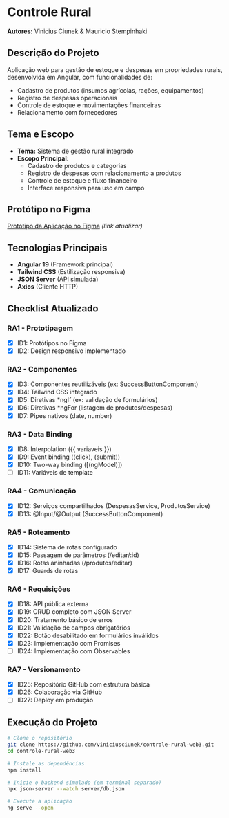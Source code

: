# Controle Rural

**Autores:** Vinicius Ciunek & Mauricio Stempinhaki

## Descrição do Projeto
Aplicação web para gestão de estoque e despesas em propriedades rurais, desenvolvida em Angular, com funcionalidades de:
- Cadastro de produtos (insumos agrícolas, rações, equipamentos)
- Registro de despesas operacionais
- Controle de estoque e movimentações financeiras
- Relacionamento com fornecedores

## Tema e Escopo
- **Tema:** Sistema de gestão rural integrado
- **Escopo Principal:**
  - Cadastro de produtos e categorias
  - Registro de despesas com relacionamento a produtos
  - Controle de estoque e fluxo financeiro
  - Interface responsiva para uso em campo

## Protótipo no Figma
[Protótipo da Aplicação no Figma](https://www.figma.com) *(link atualizar)*

## Tecnologias Principais
- **Angular 19** (Framework principal)
- **Tailwind CSS** (Estilização responsiva)
- **JSON Server** (API simulada)
- **Axios** (Cliente HTTP)

## Checklist Atualizado

### RA1 - Prototipagem
- [x] ID1: Protótipos no Figma
- [x] ID2: Design responsivo implementado

### RA2 - Componentes
- [x] ID3: Componentes reutilizáveis (ex: SuccessButtonComponent)
- [x] ID4: Tailwind CSS integrado
- [x] ID5: Diretivas *ngIf (ex: validação de formulários)
- [x] ID6: Diretivas *ngFor (listagem de produtos/despesas)
- [x] ID7: Pipes nativos (date, number)

### RA3 - Data Binding
- [x] ID8: Interpolation ({{ variaveis }})
- [x] ID9: Event binding ((click), (submit))
- [x] ID10: Two-way binding ([(ngModel)])
- [ ] ID11: Variáveis de template

### RA4 - Comunicação
- [x] ID12: Serviços compartilhados (DespesasService, ProdutosService)
- [x] ID13: @Input/@Output (SuccessButtonComponent)

### RA5 - Roteamento
- [x] ID14: Sistema de rotas configurado
- [x] ID15: Passagem de parâmetros (/editar/:id)
- [x] ID16: Rotas aninhadas (/produtos/editar)
- [x] ID17: Guards de rotas

### RA6 - Requisições
- [x] ID18: API pública externa
- [x] ID19: CRUD completo com JSON Server
- [x] ID20: Tratamento básico de erros
- [x] ID21: Validação de campos obrigatórios
- [x] ID22: Botão desabilitado em formulários inválidos
- [x] ID23: Implementação com Promises
- [ ] ID24: Implementação com Observables

### RA7 - Versionamento
- [x] ID25: Repositório GitHub com estrutura básica
- [x] ID26: Colaboração via GitHub
- [ ] ID27: Deploy em produção

## Execução do Projeto
```bash
# Clone o repositório
git clone https://github.com/viniciusciunek/controle-rural-web3.git
cd controle-rural-web3

# Instale as dependências
npm install

# Inicie o backend simulado (em terminal separado)
npx json-server --watch server/db.json

# Execute a aplicação
ng serve --open
